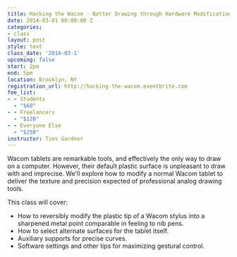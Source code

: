 ```yaml
---
title: Hacking the Wacom - Better Drawing through Hardware Modification
date: 2014-03-01 00:00:00 Z
categories:
- class
layout: post
style: text
class_date: '2014-03-1'
upcoming: false
start: 2pm
end: 5pm
location: Brooklyn, NY
registration_url: http://hacking-the-wacom.eventbrite.com
fee_list:
- - Students
  - "$60"
- - Freelancers
  - "$120"
- - Everyone Else
  - "$250"
instructor: Tims Gardner
---
```


Wacom tablets are remarkable tools, and effectively the only way to draw on a computer. However, their default plastic surface is unpleasant to draw with and imprecise. We'll explore how to modify a normal Wacom tablet to deliver the texture and precision expected of professional analog drawing tools.

This class will cover:
- How to reversibly modify the plastic tip of a Wacom stylus into a sharpened metal point comparable in feeling to nib pens.
- How to select alternate surfaces for the tablet itself.
- Auxiliary supports for precise curves.
- Software settings and other tips for maximizing gestural control.